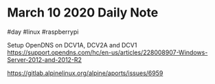 # March 10 2020 Daily Note
#day #linux #raspberrypi

Setup OpenDNS on DCV1A, DCV2A and DCV1
https://support.opendns.com/hc/en-us/articles/228008907-Windows-Server-2012-and-2012-R2

https://gitlab.alpinelinux.org/alpine/aports/issues/6959